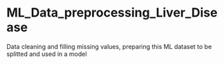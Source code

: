 # ML_Data_preprocessing_Liver_Disease
 Data cleaning and filling missing values, preparing this ML dataset to be splitted and used in a model
